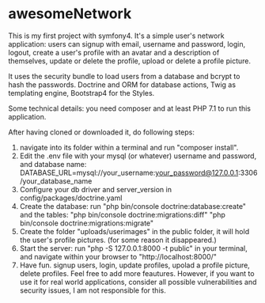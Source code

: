 # awesomeNetwork
This is my first project with symfony4. It's a simple user's network application: 
users can signup with email, username and password,
login, logout, create a user's profile with an avatar and a description of themselves, update or delete the profile, 
upload or delete a profile picture.

It uses the security bundle to load users from a database and bcrypt to hash the passwords.
Doctrine and ORM for database actions, Twig as templating engine, Bootstrap4 for the Styles.

Some technical details: you need composer and at least PHP 7.1 to run this application. 

After having cloned or downloaded it, do following steps:

1) navigate into its folder within a terminal and run "composer install".
2) Edit the .env file with your mysql (or whatever) username and password, and database name:        DATABASE_URL=mysql://your_username:your_password@127.0.0.1:3306/your_database_name
3) Configure your db driver and server_version in config/packages/doctrine.yaml
4) Create the database: run "php bin/console doctrine:database:create" and the tables: "php bin/console doctrine:migrations:diff" 
     "php bin/console doctrine:migrations:migrate"
5) Create the folder "uploads/userimages" in the public folder, it will hold the user's profile pictures. (for some reason it disappeared.)
6) Start the server: run "php -S 127.0.0.1:8000 -t public" in your terminal, and navigate within your browser to "http://localhost:8000/"
7) Have fun. signup users, login, update profiles, upolad a profile picture, delete profiles. 
Feel free to add more feautures.
However, if you want to use it for real world applications, consider all possible vulnerabilities and security issues, I am not responsible for this.


